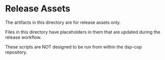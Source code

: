 # Release Assets

The artifacts in this directory are for release assets only. 

Files in this directory have placeholders in them that are updated during the release workflow.

These scripts are NOT designed to be run from within the dsp-cop repository.

